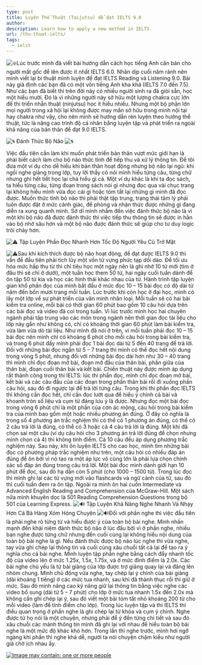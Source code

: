 ```yaml
---
type: post
title: Luyện Thể Thuật (Taijutsu) để đạt IELTS 9.0
author:
description: Learn how to apply a new method in IELTS.
url: /thu-thuat-ielts/
tags:
  - ielst
---
```




![❇️](https://static.xx.fbcdn.net/images/emoji.php/v9/t38/1.5/16/2747.png)Lúc trước mình đã viết bài hướng dẫn cách học tiếng Anh căn bản cho người mất gốc để lên được ít nhất IELTS 6.0. Nhân dịp cuối năm rảnh nên mình viết lại bí thuật mình luyện để đạt IELTS Reading và Listening 9.0. Bài này giả định các bạn đã có một vốn tiếng Anh kha khá (IELTS 7.0 đến 7.5). Như các bạn đã biết thì trên đời này có nhiều người sinh ra đã giỏi sẵn, học một hiểu mười. Đó là vì những người này sở hữu một lượng chakra cực lớn để thi triển nhẫn thuật (ninjutsu) học ít hiểu nhiều. Nhưng một bộ phận lớn mọi người trong xã hội lại không được may mắn sở hữu trong mình nội tại hay chakra như vậy, cho nên mình sẽ hướng dẫn rèn luyện theo hướng thể thuật, tức là nâng cao trình độ cá nhân bằng luyện tập và phát triển ra ngoài khả năng của bản thân để đạt 9.0 IELTS.

![🌀](https://static.xx.fbcdn.net/images/emoji.php/v9/t64/1.5/16/1f300.png) Đánh Thức Bộ Não ![🌀](https://static.xx.fbcdn.net/images/emoji.php/v9/t64/1.5/16/1f300.png)

Việc đầu tiên cần làm khi muốn phát triển bản thân vượt mức giới hạn là phải biết cách làm cho bộ não thức tỉnh để tiếp thu và xử lý thông tin. Để tôi đưa một ví dụ cho dễ hiểu khi bản thân hoạt động nhưng bộ não lại ngủ: khi ngồi nghe giảng trong lớp, tuy lời thầy cô nói mình hiểu từng câu, từng chữ nhưng ghi hết tiết học lại chả hiểu gì cả. Một ví dụ khác là khi ta đọc sách, ta hiểu từng câu, từng đoạn trong sách nói gì nhưng đọc qua vài chục trang lại không hiểu mình vừa đọc cái gì hoặc tóm tắt lại những gì mình đã đọc được. Muốn thức tỉnh bộ não thì phải thật tập trung, trạng thái tâm lý phải luôn được đặt ở mức cảnh giác, đề phòng và nhận thức được những gì đang diễn ra xung quanh mình. Sở dĩ mình nhắm đến việc đánh thức bộ não là vì một khi bộ não đã được đánh thức thì việc tiếp thu thông tin sẽ được in hằn vào bộ nhớ sâu hơn và một bộ não được đánh thức sẽ giúp cho tư duy logic trôi chảy hơn.

![⚠️](https://static.xx.fbcdn.net/images/emoji.php/v9/t63/1.5/16/26a0.png) Tập Luyện Phần Đọc Nhanh Hơn Tốc Độ Người Yêu Cũ Trở Mặt 

![⚠️](https://static.xx.fbcdn.net/images/emoji.php/v9/t63/1.5/16/26a0.png)Sau khi kích thích được bộ não hoạt động, để đạt được IELTS 9.0 thì vấn đề đầu tiên phải tích lũy một vốn từ vựng phức tạp dồi dào. Để tối ưu hóa mức hấp thụ từ thì chỉ tiêu học một ngày nên là ghi nhớ 10 từ mới (tìm ở đâu thì sẽ chỉ ở dưới), một tuần học them 50 từ, hai ngày cuối tuần dành để ôn tập 50 từ kia và học các hình thái khác nhau của từ. Hành trình tập luyện gian khổ phần đọc của mình bắt đầu ở mức đọc 10 – 15 bài đọc có độ dài từ năm đến bốn mươi trang mỗi tuần. Lúc trước khi còn học ở đại học, mình có lấy một lớp về sự phát triển của văn minh nhân loại. Mỗi tuần sẽ có hai bài kiểm tra online, mỗi bài có thời gian 60 phút bao gồm 10 câu hỏi dựa trên các bài đọc và video đã coi trong tuần. Vì lúc trước mình học hai chuyên ngành phải tập trung vào các môn trong ngành nên thời gian đọc tài liệu cho lớp này gần như không có, chỉ có khoảng thời gian 60 phút làm bài kiểm tra, vừa làm vừa dò tài liệu. Như mình đã nói ở trên, vì mỗi tuần phải đọc 10 – 15 bài đọc nên mình chỉ có khoảng 6 phút cho mỗi câu hỏi trong bài kiểm tra, và trong 6 phút đấy mình phải đọc 1 bài đọc dài từ 5 đến 40 trang để trả lời. Đối với những bài đọc ngắn từ 5 – 7 trang thì mình có thể đọc hết nội dung trong vòng 5 phút, nhưng đối với những bài đọc dài hơn như 30 – 40 trang thì mình chỉ đọc đoạn mở bài, đoạn mở đầu của thân bài, phần giữa của thân bài, đoạn cuối thân bài và kết bài. Chiến thuật này được mình áp dụng rất thành công trong thi IELTS: lúc thi phần đọc, mình chỉ đọc đoạn mở bài, kết bài và các câu đầu của các đoạn trong phần thân bài rồi đi xuống phần câu hỏi, sau đó đi ngược lại để trả lời từng câu. Trong khi thi phần đọc IELTS thì không cần đọc hết, chỉ cần đọc lướt qua để hiểu ý chính cả bài và khoanh tròn số liệu và cụm từ đáng lưu ý là được. Nhưng đọc một bài đọc trong vòng 6 phút chỉ là một phần của cơn ác mộng, câu hỏi trong bài kiểm tra của mình bao gồm một hoặc nhiều phương án đúng. Ở đây có nghĩa là trong số 4 phương án trắc nghiệm thì có thể có 1 phương án đúng, có thể có 2 câu trả lời là đúng, có thể có 3 hoặc cả 4 câu trả lời là đúng. Một khi đã chọn sai một câu (ví dụ câu hỏi cho 3 phương án trả lời đúng để chọn nhưng mình chọn cả 4) thì không tính điểm. Cả 10 câu đều áp dụng phương trắc nghiệm này. Sau này, khi ôn luyện IELTS cho cao học, mình tìm những bài đọc có phương pháp trắc nghiệm như trên, một câu hỏi có nhiều đáp án đúng để ôn bởi vì nó tạo ra một áp lực vô cùng lớn là phải lựa chọn chính xác số đáp án đúng trong câu trả lời. Một bài đọc mình dành giới hạn 10 phút để đọc, sau đó hạ dần còn 5 phút (cho 1000 – 1500 từ). Trong lúc đọc thì mình ghi lại các từ vựng mới vào flashcards và ngữ cảnh của từ, sau đó thì cuối tuần đem ra ôn tập. Ngoài ra mình ôn hai cuốn Intermediate và Advanced English Reading and Comprehension của McGraw-Hill. Một sách nữa mình khuyên dọc là 501 Reading Comprehension Questions trong bộ 501 của Learning Express. ![🔊](https://static.xx.fbcdn.net/images/emoji.php/v9/t97/1.5/16/1f50a.png) Tập Luyện Khả Năng Nghe Nhanh Và Nhạy Hơn Cả Bà Hàng Xóm Hóng Chuyện ![🔊](https://static.xx.fbcdn.net/images/emoji.php/v9/t97/1.5/16/1f50a.png)Đối với phần nghe thì việc đầu tiên là phải nghe rõ từng từ và hiểu được ý của toàn bộ bài nghe. Mình nhấn mạnh đến khái niệm đánh thức bộ não ở lúc đầu bởi vì ở phần nghe, nhiều bạn nghe được từng chữ nhưng đến cuối cùng lại không hiểu nội dung của toàn bộ bài nghe là gì. Nếu đánh thức được bộ não lúc nghe thì vừa nghe, tay vừa ghi chép lại thông tin và cuối cùng xâu chuỗi tất cả lại để tạo ra ý nghĩa cho cả bài nghe. Mình luyện tập phần nghe bằng cách đẩy nhanh tốc độ của video lên ở mức 1.25x, 1.5x, 1.75x, và ở mức đỉnh điểm là 2.0x. Các bài nghe chủ yếu là từ bài giảng của lớp được trợ giảng quay lại và đăng lên nhóm chung. Mình chủ động vừa nghe, tay chép lại ý chính của bài giảng (dài khoảng 1 tiếng) ở các mức tua nhanh, sau khi đã thành thục rồi thì giữ ở mức. Sau đó mình nâng cao kỹ năng giữ lại thông tin bằng việc nghe các video bổ sung (dài từ 5 – 7 phút) cho lớp ở mức tua nhanh 1.5x đến 2.0x mà không cần ghi chép lại ý, sau đó viết một bài tóm tắt nhỏ khoảng 200 từ cho mỗi video (làm để tính điểm cho lớp). Trong lúc luyện tập và thi IELTS thì điều quan trọng ở phần nghe là ghi chép lại từ khóa và cụm ý chính. Nghe được từ họ nói là một chuyện, nhưng phải để ý đến từng chi tiết và sau đó xâu chuỗi các mảnh thông tin mình đã ghi lại với nhau để hiểu toàn bộ bài nghe là một mức độ khác khó hơn. Trong lần thi nghe trước, mình hơi ngỡ ngàng khi phần thi nghe khá dễ, người ta nói chuyện chậm kiểu như người già chờ ịch nhau ấy.

[![Image may contain: one or more people](https://scontent.fsgn5-2.fna.fbcdn.net/v/t1.0-9/134095864_421361252400156_3302797471049314767_o.jpg?_nc_cat=105&ccb=2&_nc_sid=8bfeb9&_nc_ohc=uyUjz734-9EAX9_MV-N&_nc_ht=scontent.fsgn5-2.fna&oh=5ee6a8fd8700d0a6140c3cae0239bd91&oe=601903F3)](https://www.facebook.com/photo/?fbid=421361249066823&set=a.116962282840056&__cft__[0]=AZXcmsCR_GW4Hv5GbMh2KQmvK6TzqEL2i_-bVKr9_omE2oocKcqyyyf3fpJ7dCl9KD0xFjIx9v2LL2_8WeQzybFjDXmBYPfSPKkdJm9GMWpPpOS_aAVKGoIkNKlxndNAw88&__tn__=EH-R)


